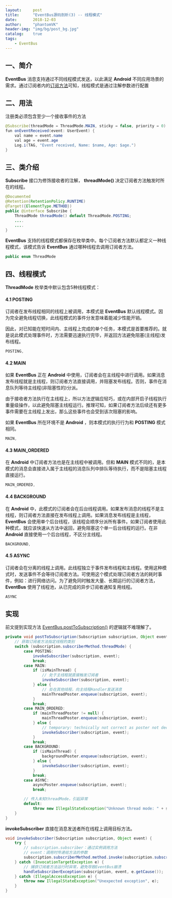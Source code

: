 ```yaml
---
layout:     post
title:      "EventBus源码剖析(3) -- 线程模式"
date:       2018-12-03
author:     "phantomVK"
header-img: "img/bg/post_bg.jpg"
catalog:    true
tags:
    - EventBus
---
```


## 一、简介
__EventBus__ 消息支持通过不同线程模式发送，以此满足 __Android__ 不同应用场景的需求。通过订阅者内的[订阅方法](/2018/11/14/EventBus_1_Register/#21-订阅者)可知，线程模式是通过注解参数进行配置

## 二、用法

注册类必须包含至少一个接收事件的方法

```java
@Subscribe(threadMode = ThreadMode.MAIN, sticky = false, priority = 0)
fun onEventReceived(event: UserEvent) {
    val name = event.name
    val age = event.age
    Log.i(TAG, "Event received, Name: $name, Age: $age.")
}
```

## 三、类介绍

__Subscribe__ 接口为修饰接收者的注解， __threadMode()__ 决定订阅者方法触发时所在的线程。

```java
@Documented
@Retention(RetentionPolicy.RUNTIME)
@Target({ElementType.METHOD})
public @interface Subscribe {
    ThreadMode threadMode() default ThreadMode.POSTING;
    ....
    ....
}
```

__EventBus__ 支持的线程模式都保存在枚举类中。每个订阅者方法默认都定义一种线程模式，该模式告诉 __EventBus__ 通过哪种线程去调用订阅者方法。

```java
public enum ThreadMode
```

## 四、线程模式

__ThreadMode__ 枚举类中默认包含5种线程模式：

#### 4.1 POSTING

订阅者在发布线程相同的线程上被调用，本模式是 __EventBus__ 默认线程模式。因为完全避免线程切换，此线程模式的事件分发意味着能减少性能开销。

因此，对已知能在短时间内、主线程上完成的单个任务，本模式是首要推荐的。就是说此模式处理事件时，方法需要迅速执行完毕，并返回方法避免阻塞(主线程)发布线程。

```java
POSTING,
```

#### 4.2 MAIN

如果 __EventBus__ 正在 __Android__ 中使用，订阅者会在主线程中进行调用。如果消息发布线程就是主线程，则订阅者方法直接调用，并阻塞发布线程。否则，事件在消息队列等待主线程(非阻塞性的)分派。

由于接收者方法执行在主线程上，所以方法逻辑应轻巧，或在内部开启子线程执行重量级操作，以此避免阻塞主线程运行。推理可知，如果订阅者方法后续还有更多事件需要在主线程上发出，那么这些事件也会受到该次阻塞的影响。

如果 __EventBus__ 所在环境不是 __Android__ ，则本模式的执行行为和 __POSTING__ 模式相同。

```java
MAIN,
```

#### 4.3 MAIN_ORDERED

在 __Android__ 中订阅者方法也是在主线程中被调用。但和 __MAIN__ 模式不同的，是本模式的消息会直接进入属于主线程的消息队列中排队等待执行，而不是阻塞主线程直接运行。

```java
MAIN_ORDERED,
```

#### 4.4 BACKGROUND

在 __Android__ 中，此模式的订阅者会在后台线程调用。如果发布消息的线程不是主线程，则订阅者方法直接在发布线程上调用。如果消息发布线程是主线程，__EventBus__ 会使用单个后台线程，该线程会顺序分派所有事件。如果订阅者使用此种模式，就应该快速从方法中返回，避免阻塞这个单一后台线程的运行。在非 __Android__ 直接使用一个后台线程，不区分主线程。

```java
BACKGROUND,
```

#### 4.5 ASYNC

订阅者会在分离的线程上调用。此线程独立于事件发布线程和主线程。使用这种模式时，发送事件不会等待订阅者方法。可使用这个模式处理订阅者方法的耗时事件，例如：进行网络访问。为了避免同时触发大量、长期运行的订阅者方法，__EventBus__ 使用了线程池，从已完成的异步订阅者通知复用线程。

```java
ASYNC
```

## 实现

前文提到实现方法 [EventBus.postToSubscription()](/2018/11/14/EventBus_1_Register/#44-posttosubscription) 的逻辑就不难理解了。

```java
private void postToSubscription(Subscription subscription, Object event, boolean isMainThread) {
    // 获取订阅者方法指定线程的类别
    switch (subscription.subscriberMethod.threadMode) {
        case POSTING:
            invokeSubscriber(subscription, event);
            break;
        case MAIN:
            if (isMainThread) {
                // 处于主线程就直接触发订阅者
                invokeSubscriber(subscription, event);
            } else {
                // 处在其他线程，向主线程Handler发送消息
                mainThreadPoster.enqueue(subscription, event);
            }
            break;
        case MAIN_ORDERED:
            if (mainThreadPoster != null) {
                mainThreadPoster.enqueue(subscription, event);
            } else {
                // temporary: technically not correct as poster not decoupled from subscriber
                invokeSubscriber(subscription, event);
            }
            break;
        case BACKGROUND:
            if (isMainThread) {
                backgroundPoster.enqueue(subscription, event);
            } else {
                invokeSubscriber(subscription, event);
            }
            break;
        case ASYNC:
            asyncPoster.enqueue(subscription, event);
            break;

        // 传入未知threadMode，引起异常
        default:
            throw new IllegalStateException("Unknown thread mode: " + subscription.subscriberMethod.threadMode);
    }
}
```

__invokeSubscriber__ 直接在消息发送者所在线程上调用目标方法。

```java
void invokeSubscriber(Subscription subscription, Object event) {
    try {
        // subscription.subscriber：通过实例调用方法
        // event：调用时传递给方法的参数
        subscription.subscriberMethod.method.invoke(subscription.subscriber, event);
    } catch (InvocationTargetException e) {
        // 捕获订阅者方法运行时异常，避免导致EventBus崩溃
        handleSubscriberException(subscription, event, e.getCause());
    } catch (IllegalAccessException e) {
        throw new IllegalStateException("Unexpected exception", e);
    }
}
```
